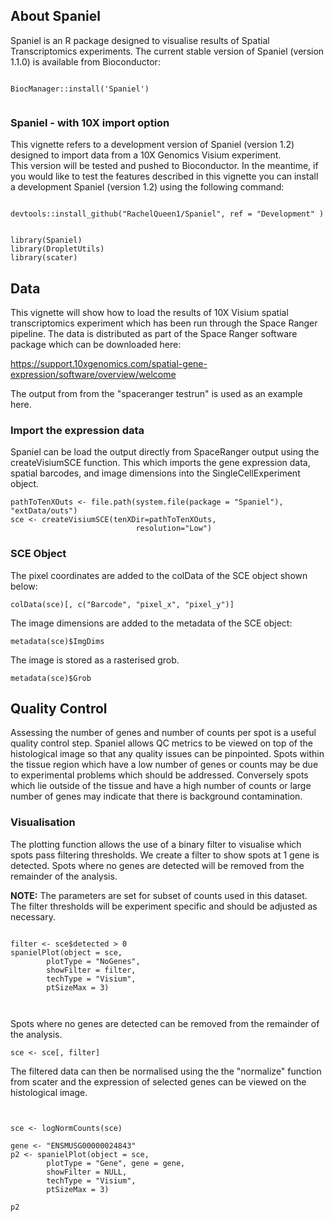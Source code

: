 ## About Spaniel

Spaniel is an R package designed to visualise results of Spatial Transcriptomics
experiments. The current stable version of Spaniel (version 1.1.0) is available from Bioconductor:

```{r install, eval = FALSE}

BiocManager::install('Spaniel')


```

### Spaniel - with 10X import option

This vignette refers to a development version of Spaniel (version 1.2) designed to import data from a 10X Genomics Visium experiment.  
This version will be tested and pushed to Bioconductor. In the meantime, if you would like to test the features described in this vignette you can install a development Spaniel (version 1.2) using the following command:



```{r install_dev, eval = FALSE}

devtools::install_github("RachelQueen1/Spaniel", ref = "Development" )


```



```{r, load libraries}
library(Spaniel)
library(DropletUtils)
library(scater)
```

## Data

This vignette will show how to load the results of 10X Visium spatial 
transcriptomics experiment which has been run through the Space Ranger pipeline.
The data is distributed as part of the Space Ranger software package which can 
be downloaded here:

https://support.10xgenomics.com/spatial-gene-expression/software/overview/welcome

The output from from the "spaceranger testrun" is used as an example here. 


### Import the expression data

Spaniel can be load the output directly from SpaceRanger output using the createVisiumSCE function. This which imports the gene expression data, spatial barcodes, and image dimensions into the SingleCellExperiment object. 

```{r counts}
pathToTenXOuts <- file.path(system.file(package = "Spaniel"), "extData/outs")
sce <- createVisiumSCE(tenXDir=pathToTenXOuts, 
                            resolution="Low")

```

### SCE Object

The pixel coordinates are added to the colData of the SCE object shown below:


```{r barcodes}
colData(sce)[, c("Barcode", "pixel_x", "pixel_y")]
```

The image dimensions are added to the metadata of the SCE object:

```{r image_dimensions}
metadata(sce)$ImgDims
```

The image is stored as a rasterised grob.

```{r grob}
metadata(sce)$Grob
```

## Quality Control

Assessing the number of genes and number of counts per spot is a useful quality 
control step. Spaniel allows QC metrics to be viewed on top of the 
histological image so that any quality issues can be pinpointed. 
Spots within the tissue region which have a low number of genes or counts may 
be due to experimental problems which should be addressed. Conversely spots 
which lie  outside of the tissue and have a high number of counts or large 
number of genes may indicate that there is background contamination. 


### Visualisation

The plotting function allows the use of a binary filter to visualise which 
spots pass filtering thresholds. We create a filter to show spots at 1 gene is detected. Spots where no genes are detected will be removed from the remainder of the analysis.

__NOTE:__ The parameters are set for subset of counts used in this dataset.  
The filter thresholds will be experiment specific and should be adjusted as 
necessary.

```{r, qcplotting,  results = "hide" }

filter <- sce$detected > 0
spanielPlot(object = sce,
        plotType = "NoGenes", 
        showFilter = filter, 
        techType = "Visium", 
        ptSizeMax = 3)



```


Spots where no genes are detected can be removed from the remainder of the analysis.

```{r}
sce <- sce[, filter]
```

The filtered data can then be normalised using the the "normalize" function from scater and the expression of selected genes can be viewed on the histological image.

```{r, gene plot,  results = "hide" }


sce <- logNormCounts(sce)

gene <- "ENSMUSG00000024843"
p2 <- spanielPlot(object = sce,
        plotType = "Gene", gene = gene,
        showFilter = NULL, 
        techType = "Visium", 
        ptSizeMax = 3)

p2

```


